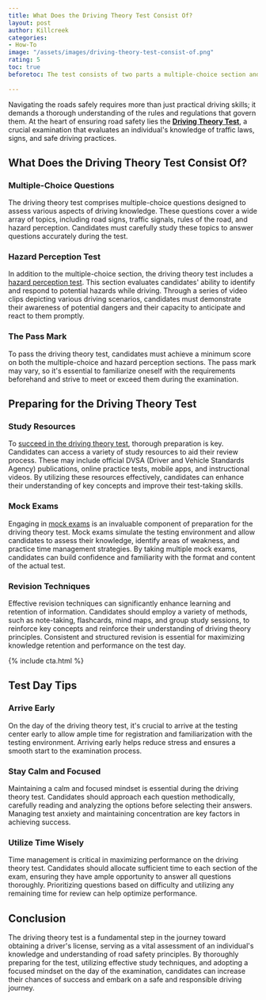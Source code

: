 ```yaml
---
title: What Does the Driving Theory Test Consist Of?
layout: post
author: Killcreek
categories:
- How-To
image: "/assets/images/driving-theory-test-consist-of.png"
rating: 5
toc: true
beforetoc: The test consists of two parts a multiple-choice section and a hazard perception test and Multiple-choice section
 
---
```




Navigating the roads safely requires more than just practical driving skills; it demands a thorough understanding of the rules and regulations that govern them. At the heart of ensuring road safety lies the **[Driving Theory Test](/)**, a crucial examination that evaluates an individual's knowledge of traffic laws, signs, and safe driving practices.

## What Does the Driving Theory Test Consist Of?

### Multiple-Choice Questions

The driving theory test comprises multiple-choice questions designed to assess various aspects of driving knowledge. These questions cover a wide array of topics, including road signs, traffic signals, rules of the road, and hazard perception. Candidates must carefully study these topics to answer questions accurately during the test.

### Hazard Perception Test

In addition to the multiple-choice section, the driving theory test includes a [hazard perception test](/hazard-perception-test/). This section evaluates candidates' ability to identify and respond to potential hazards while driving. Through a series of video clips depicting various driving scenarios, candidates must demonstrate their awareness of potential dangers and their capacity to anticipate and react to them promptly.

### The Pass Mark

To pass the driving theory test, candidates must achieve a minimum score on both the multiple-choice and hazard perception sections. The pass mark may vary, so it's essential to familiarize oneself with the requirements beforehand and strive to meet or exceed them during the examination.

## Preparing for the Driving Theory Test

### Study Resources

To [succeed in the driving theory test](/theory-test-essential-tips-for-success/), thorough preparation is key. Candidates can access a variety of study resources to aid their review process. These may include official DVSA (Driver and Vehicle Standards Agency) publications, online practice tests, mobile apps, and instructional videos. By utilizing these resources effectively, candidates can enhance their understanding of key concepts and improve their test-taking skills.

### Mock Exams

Engaging in [mock exams](/test/) is an invaluable component of preparation for the driving theory test. Mock exams simulate the testing environment and allow candidates to assess their knowledge, identify areas of weakness, and practice time management strategies. By taking multiple mock exams, candidates can build confidence and familiarity with the format and content of the actual test.

### Revision Techniques

Effective revision techniques can significantly enhance learning and retention of information. Candidates should employ a variety of methods, such as note-taking, flashcards, mind maps, and group study sessions, to reinforce key concepts and reinforce their understanding of driving theory principles. Consistent and structured revision is essential for maximizing knowledge retention and performance on the test day.

<!-- _includes/cta.html -->

{% include cta.html %}


## Test Day Tips

### Arrive Early

On the day of the driving theory test, it's crucial to arrive at the testing center early to allow ample time for registration and familiarization with the testing environment. Arriving early helps reduce stress and ensures a smooth start to the examination process.

### Stay Calm and Focused

Maintaining a calm and focused mindset is essential during the driving theory test. Candidates should approach each question methodically, carefully reading and analyzing the options before selecting their answers. Managing test anxiety and maintaining concentration are key factors in achieving success.

### Utilize Time Wisely

Time management is critical in maximizing performance on the driving theory test. Candidates should allocate sufficient time to each section of the exam, ensuring they have ample opportunity to answer all questions thoroughly. Prioritizing questions based on difficulty and utilizing any remaining time for review can help optimize performance.

## Conclusion

The driving theory test is a fundamental step in the journey toward obtaining a driver's license, serving as a vital assessment of an individual's knowledge and understanding of road safety principles. By thoroughly preparing for the test, utilizing effective study techniques, and adopting a focused mindset on the day of the examination, candidates can increase their chances of success and embark on a safe and responsible driving journey.